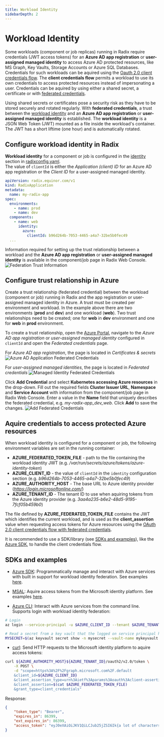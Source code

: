 ```yaml
---
title: Workload Identity
sidebarDepth: 2
---
```

# Workload Identity

Some workloads (component or job replicas) running in Radix require credentials (JWT access tokens) for an **Azure AD app registration** or **user-assigned managed identity** to access Azure AD protected resources, like MS Graph, Key Vaults, Storage Accounts or Azure SQL Databases. Credentials for such workloads can be aquired using the [Oauth 2.0 client credentials flow](https://learn.microsoft.com/en-us/azure/active-directory/develop/v2-oauth2-client-creds-grant-flow). The **client credentials flow** permits a workload to use its own credentials to access protected resources instead of impersonating a user. Credentials can be aquired by using either a shared secret, a certificate or with [federated credentials](https://learn.microsoft.com/en-us/azure/active-directory/develop/v2-oauth2-client-creds-grant-flow#third-case-access-token-request-with-a-federated-credential).

Using shared secrets or certificates pose a security risk as they have to be stored securely and rotated regularly. With **federated credentials**, a trust between the [workload identity](https://learn.microsoft.com/en-us/azure/active-directory/develop/workload-identity-federation) and an **Azure AD app registration** or **user-assigned managed identity** is established. The **workload identity** is a JSON Web Token (JWT) mounted as a file inside the workload's container. The JWT has a short liftime (one hour) and is automatically rotated.

## Configure workload identity in Radix

**Workload identity** for a component or job is configured in the [identity](../../references/reference-radix-config/#identity) section in [radixconfig.yaml](../../references/reference-radix-config/).  
The value of `clientId` is either the *Application (client) ID* for an Azure AD app registration or the *Client ID* for a user-assigned managed identity.

```yaml
apiVersion: radix.equinor.com/v1
kind: RadixApplication
metadata:
  name: my-radix-app
spec:
  environments:
    - name: prod
    - name: dev
  components:
    - name: web
      identity:
        azure:
          clientId: b96d264b-7053-4465-a4a7-32be5b0fec49
  ...
```

Information required for setting up the trust relationship between a workload and the **Azure AD app registration** or **user-assigned managed identity** is available in the component/job page in Radix Web Console.
![Federation Trust Information](./identity-web-console.png "Federation Trust Information")  

## Configure trust relationship in Azure

Create a trust relationship (federated credential) between the workload (component or job) running in Radix and the app registration or user-assigned managed identity in Azure. A trust must be created per environment and workload. In the example above there are two environments (**prod** and **dev**) and one workload (**web**). Two trust relationships need to be created; one for **web** in **dev** environment and one for **web** in **prod** environment.

To create a trust relationship, open the [Azure Portal](https://portal.azure.com/), navigate to the *Azure AD app registration* or *user-assigned managed identity* configured in `clientId` and open the *Federated credentials* page.

For *Azure AD app registration*, the page is located in *Certificates & secrets*
![Azure AD Application Federated Credentials](./azure-ad-app-federation.png "Azure AD Application Federated Credentials")  

For *user-assigned managed identities*, the page is located in *Federated credentials*
![Managed Identity Federated Credentials](./managed-identity-federation.png "Managed Identity Federated Credentials")  

Click **Add Credential** and select **Kubernetes accessing Azure resources** in the drop-down. Fill out the required fields **Cluster Issuer URL**, **Namespace** and **Service Account** with information from the component/job page in Radix Web Console. Enter a value in the **Name** field that uniquely describes the federated credential, e.g. *my-radix-app_dev_web*. Click **Add** to save the changes.
![Add Federated Credentials](./add-federated-credentials.png "Add Federated Credentials")  

## Aquire credentials to access protected Azure resources

When workload identity is configured for a component or job, the following environment variables are set in the running container:
- **AZURE_FEDERATED_TOKEN_FILE** - path to the file containing the workload identity JWT (e.g. */var/run/secrets/azure/tokens/azure-identity-token*)
- **AZURE_CLIENT_ID** - the value of `clientId` in the `identity` configuration section (e.g. *b96d264b-7053-4465-a4a7-32be5b0fec49*)
- **AZURE_AUTHORITY_HOST** - The base URL to Azure identity provider (*https://login.microsoftonline.com/*)
- **AZURE_TENANT_ID** - The tenant ID to use when aquiring tokens from the Azure identity provider (e.g. *3aa4a235-b6e2-48d5-9195-7fcf05b459b0*)

The file defined by **AZURE_FEDERATED_TOKEN_FILE** contains the JWT which identifies the current workload, and is used as the **client_assertion** value when requesting access tokens for Azure resources using the [OAuth 2.0 client credentials flow with federated credentials](https://learn.microsoft.com/en-us/azure/active-directory/develop/v2-oauth2-client-creds-grant-flow#third-case-access-token-request-with-a-federated-credential).

It is recommended to use a SDK/library (see [SDKs and examples](./#sdks-and-examples)), like the [Azure SDK](https://azure.github.io/azure-workload-identity/docs/topics/language-specific-examples/azure-identity-sdk.html), to handle the client credentials flow.

## SDKs and examples

- [Azure SDK](https://azure.microsoft.com/en-us/downloads/): Programmatically manage and interact with Azure services with built in support for workload identity federation. See examples [here](https://azure.github.io/azure-workload-identity/docs/topics/language-specific-examples/azure-identity-sdk.html).

- [MSAL](https://learn.microsoft.com/en-us/azure/active-directory/develop/msal-overview): Aquire access tokens from the Microsoft identity platform. See examples [here](https://azure.github.io/azure-workload-identity/docs/topics/language-specific-examples/azure-identity-sdk.html).

- [Azure CLI](https://learn.microsoft.com/en-us/cli/azure/): Interact with Azure services from the command line. Supports login with workload identity federation:
```bash
# Login
az login --service-principal -u $AZURE_CLIENT_ID --tenant $AZURE_TENANT_ID --federated-token $(cat $AZURE_FEDERATED_TOKEN_FILE) --allow-no-subscriptions

# Read a secret from a key vault that the logged on service principal has access to
MYSECRET=$(az keyvault secret show -n mysecret --vault-name mykeyvault --query value -o tsv)
```


- [curl](https://curl.se/): Send HTTP requests to the Microsoft identity platform to aquire access tokens:
```bash
curl ${AZURE_AUTHORITY_HOST}${AZURE_TENANT_ID}/oauth2/v2.0/token \
	-X POST \
	-d "scope=https%3A%2F%2Fgraph.microsoft.com%2F.default
    &client_id=${AZURE_CLIENT_ID}
    &client_assertion_type=urn%3Aietf%3Aparams%3Aoauth%3Aclient-assertion-type%3Ajwt-bearer
    &client_assertion=$(cat $AZURE_FEDERATED_TOKEN_FILE)
    &grant_type=client_credentials"
```

Response:

```json
{
    "token_type": "Bearer",
    "expires_in": 86399,
    "ext_expires_in": 86399,
    "access_token": "eyJ0eXAiOiJKV1QiLCJub25jZSI6Ik{a lot of characters here}"
}
```